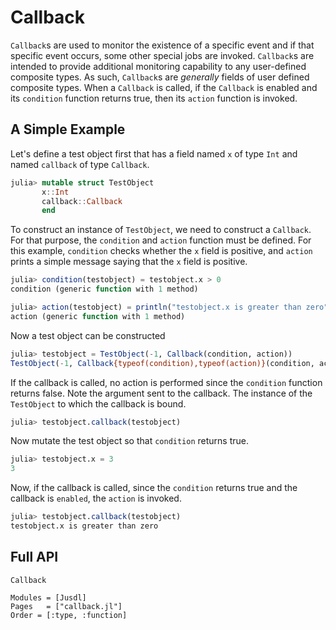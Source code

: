 # Callback

`Callback`s are used to monitor the existence of a specific event and if that specific event occurs, some other special jobs are invoked. `Callback`s are intended to provide additional monitoring capability to any user-defined composite types. As such, `Callback`s are *generally* fields of user defined composite types. When a `Callback` is called, if the `Callback` is enabled and its `condition` function returns true, then its `action` function is invoked. 

## A Simple Example 

Let's define a test object first that has a field named `x` of type `Int` and named `callback` of type `Callback`. 
```julia
julia> mutable struct TestObject
       x::Int
       callback::Callback
       end
```
To construct an instance of `TestObject`, we need to construct a `Callback`. For that purpose, the `condition` and `action` function must be defined. For this example, `condition` checks whether the `x` field is positive, and `action` prints a simple message saying that the `x` field is positive.
```julia
julia> condition(testobject) = testobject.x > 0 
condition (generic function with 1 method)

julia> action(testobject) = println("testobject.x is greater than zero") 
action (generic function with 1 method)
```
Now a test object can be constructed
```julia
julia> testobject = TestObject(-1, Callback(condition, action))  
TestObject(-1, Callback{typeof(condition),typeof(action)}(condition, action, true, "dac6f9eb-6daa-4622-a8fa-623f0f88780c"))
```
If the callback is called, no action is performed since the `condition` function returns false. Note the argument sent to the callback. The instance of the `TestObject` to which the callback is bound.
```julia
julia> testobject.callback(testobject) 
```
Now mutate the test object so that `condition` returns true.
```julia
julia> testobject.x = 3   
3
```
Now, if the callback is called, since the `condition` returns true and the callback is `enabled`, the `action` is invoked.
```julia
julia> testobject.callback(testobject) 
testobject.x is greater than zero
```

## Full API 
```@docs 
Callback
```

```@autodocs
Modules = [Jusdl]
Pages   = ["callback.jl"]
Order = [:type, :function]
```